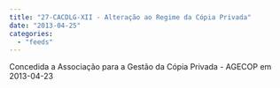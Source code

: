 ```yaml
---
title: "27-CACDLG-XII - Alteração ao Regime da Cópia Privada"
date: "2013-04-25"
categories: 
  - "feeds"
---
```


Concedida a Associação para a Gestão da Cópia Privada - AGECOP em 2013-04-23
